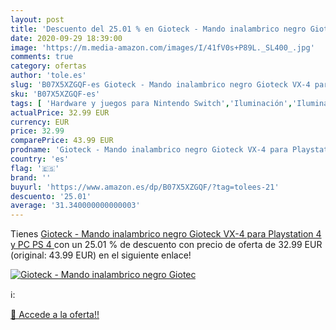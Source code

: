 ```yaml
---
layout: post
title: 'Descuento del 25.01 % en Gioteck - Mando inalambrico negro Giotec'
date: 2020-09-29 18:39:00
image: 'https://m.media-amazon.com/images/I/41fV0s+P89L._SL400_.jpg'
comments: true
category: ofertas
author: 'tole.es'
slug: 'B07X5XZGQF-es Gioteck - Mando inalambrico negro Gioteck VX-4 para...'
sku: 'B07X5XZGQF-es'
tags: [ 'Hardware y juegos para Nintendo Switch','Iluminación','Iluminación de ambiente de interior','Iluminación de interior','Iluminación decorativa y para usos específicos de interior','Juegos para Nintendo Switch','Videojuegos','playstation', ]
actualPrice: 32.99 EUR
currency: EUR
price: 32.99
comparePrice: 43.99 EUR
prodname: 'Gioteck - Mando inalambrico negro Gioteck VX-4 para Playstation 4 y PC  PS 4 '
country: 'es'
flag: '🇪🇸'
brand: ''
buyurl: 'https://www.amazon.es/dp/B07X5XZGQF/?tag=tolees-21'
descuento: '25.01'
average: '31.340000000000003'
---
```


Tienes [Gioteck - Mando inalambrico negro Gioteck VX-4 para Playstation 4 y PC  PS 4 ](https://www.amazon.es/dp/B07X5XZGQF/?tag=tolees-21) con un 25.01 % de descuento con precio de oferta de 32.99 EUR (original: 43.99 EUR) en el siguiente enlace!

[![Gioteck - Mando inalambrico negro Giotec](https://m.media-amazon.com/images/I/41fV0s+P89L._SL400_.jpg)](https://www.amazon.es/dp/B07X5XZGQF/?tag=tolees-21)

ℹ️:


[🛒 Accede a la oferta!!](https://www.amazon.es/dp/B07X5XZGQF/?tag=tolees-21)

